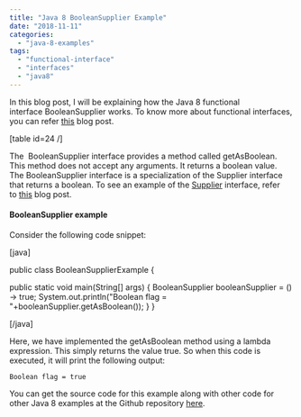 ```yaml
---
title: "Java 8 BooleanSupplier Example"
date: "2018-11-11"
categories: 
  - "java-8-examples"
tags: 
  - "functional-interface"
  - "interfaces"
  - "java8"
---
```


In this blog post, I will be explaining how the Java 8 functional interface BooleanSupplier works. To know more about functional interfaces, you can refer [this](https://learnjava.co.in/what-is-a-functional-interface/) blog post.

\[table id=24 /\]

The  BooleanSupplier interface provides a method called getAsBoolean. This method does not accept any arguments. It returns a boolean value. The BooleanSupplier interface is a specialization of the Supplier interface that returns a boolean. To see an example of the [Supplier](https://docs.oracle.com/javase/8/docs/api/java/util/function/Supplier.html) interface, refer to [this](https://learnjava.co.in/java-8-supplier-interface-example/) blog post.

#### BooleanSupplier example

Consider the following code snippet:

\[java\]

public class BooleanSupplierExample {

public static void main(String\[\] args) { BooleanSupplier booleanSupplier = () -> true; System.out.println("Boolean flag = "+booleanSupplier.getAsBoolean()); } }

\[/java\]

Here, we have implemented the getAsBoolean method using a lambda expression. This simply returns the value true. So when this code is executed, it will print the following output:

```
Boolean flag = true
```

You can get the source code for this example along with other code for other Java 8 examples at the Github repository [here](https://github.com/learnjavawithreshma/Java8Demo).
